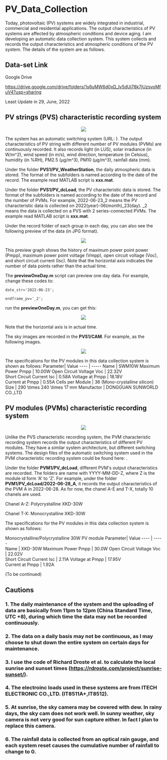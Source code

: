 # PV_Data_Collection
 
Today, photovoltaic (PV) systems are widely integrated in industrial, commercial and residential applications. The output characteristics of PV systems are affected by atmospheric conditions and device aging. I am developing an automatic data collection system. This system collects and records the output characteristics and atmospheric conditions of the PV system. The details of the system are as follows.

## Data-set Link

Google Drive

<https://drive.google.com/drive/folders/1s6uMW6d0xD_Iv5dUj78k7jUzsvoMfuV4?usp=sharing> 

Least Update in 29, June, 2022

##	PV strings (PVS) characteristic recording system

<div align="center">
  <img src="https://github.com/KangshiWang/pics/blob/main/1.png">
</div>

The system has an automatic switching system (URL: ). The output characteristics of PV string with different number of PV modules (PVMs) are continuously recorded. It also records light (in LUS), solar irradiance (in W/m^2), wind speed (in m/s), wind direction, temperature (in Celsius), humidity (in %RH), PM2.5 (μg/m^3), PM10 (μg/m^3), rainfall data (mm).

Under the folder **PVS1/PV_WeatherStation**, the daily atmospheric data is stored. The format of the subfolders is named according to the date of the record. The example read MATLAB script is **xxx.mat**.

Under the folder **PVS1/PV_dcLoad**, the PV characteristic data is stored. The format of the subfolders is named according to the date of the record and the number of PVMs. For example, 2022-06-23_2 means the PV characteristic data is collected on 2022(year)-06(month)_23(day). _2 means the data is collected on a PVS with 2 series-connected PVMs. The example read MATLAB script is **xxx.mat**. 

Under the record folder of each group in each day, you can also see the following preview of the data (in JPG format).

<div align="center">
  <img src="https://github.com/KangshiWang/pics/blob/main/2.jpg">
</div>

This preview graph shows the history of maximum power point power (Pmpp), maximum power point voltage (Vmpp), open circuit voltage (Voc), and short circuit current (Isc). Note that the horizontal axis indicates the number of data points rather than the actual time.

The **previewOneDay.m** script can preview one day data. For example, change these codes to:

 <span style="color:#333333">`date_str='2022-06-23';` </span> 
 
 <span style="color:#333333">`endframe_pv='_2';` </span>  
 
run the **previewOneDay.m**, you can get this:

<div align="center">
  <img src="https://github.com/KangshiWang/pics/blob/main/3.png">
</div>
 
Note that the horizontal axis is in actual time. 

The sky images are recorded in the **PVS1/CAM**. For example, as the following images.
<div align="center">
  <img src="https://github.com/KangshiWang/pics/blob/main/4.jpg">
</div> 

The specifications for the PV modules in this data collection system is shown as follows:
Parameter| Value 
 ---- | ----- 
Name | SWM10W
Maximum Power Pmpp | 10.00W 
Open Circuit Voltage Voc  | 22.32V  
Short Circuit Current Isc | 0.58A 
Voltage at Pmpp | 18.18V  
Current at Pmpp | 0.55A 
Cells per Module | 36 (Mono-crystalline silicon) 
Size | 290 \times 240 \times 17 mm
Manufactor | DONGGUAN SUNWORLD CO.,LTD

##	PV modules (PVMs) characteristic recording system

<div align="center">
  <img src="https://github.com/KangshiWang/pics/blob/main/5.png">
</div> 

Unlike the PVS characteristic recording system, the PVM characteristic recording system records the output characteristics of different PV modules. They have a similar system architecture, but different switching systems. The design files of the automatic switching system used in the PVM characteristic recording system could be found here: . 

Under the folder **PVM1/PV_dcLoad**, different PVM's output characteristics are recorded. The folders are name with YYYY-MM-DD-Z, where Z is the module id form 'A' to 'Z'. For example, under the folder **PVM1/PV_dcLoad/2022-06-28_A**, it records the output characteristics of the PVM A in 2022-06-28. As for now, the chanel A-E and T-X, totally 10 chanels are used.

Chanel A-Z: Polycrystalline XKD-30W

Chanel T-X: Monocrystalline XKD-30W

The specifications for the PV modules in this data collection system is shown as follows:

Monocrystalline/Polycrystalline 30W PV module
Parameter| Value 
 ---- | -----  
Name | XKD-30W
Maximum Power Pmpp | 30.0W 
Open Circuit Voltage Voc  | 22.02V  
Short Circuit Current Isc | 2.11A 
Voltage at Pmpp | 17.95V  
Current at Pmpp | 1.92A

(To be continued)

##	Cautions
### 1. The daily maintenance of the system and the uploading of data are basically from 11pm to 12pm (China Standard Time, UTC +8), during which time the data may not be recorded continuously.
### 2. The data on a daily basis may not be continuous, as I may choose to shut down the entire system on certain days for maintenance.
### 3. I use the code of Richard Droste et al. to calculate the local sunrise and sunset times (https://rdroste.com/project/sunrise-sunset/).
### 4. The electroinc loads used in these systems are from ITECH ELECTRONIC CO.,LTD. (IT8511A+,IT8512).
### 5. At sunrise, the sky camera may be covered with dew. In rainy days, the sky cam does not work well. In sunny weather, sky camera is not very good for sun capture either. In fact I plan to replace this camera.
### 6. The rainfall data is collected from an optical rain gauge, and each system reset causes the cumulative number of rainfall to change to 0.

 
 
 
